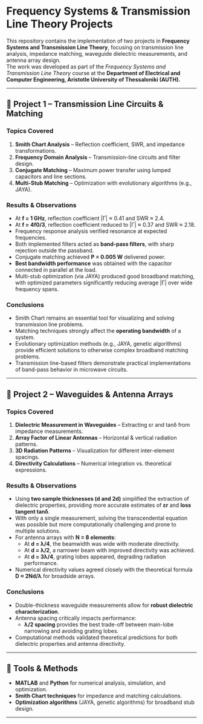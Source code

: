 # Frequency Systems & Transmission Line Theory Projects

This repository contains the implementation of two projects in **Frequency Systems and Transmission Line Theory**, focusing on transmission line analysis, impedance matching, waveguide dielectric measurements, and antenna array design.  
The work was developed as part of the *Frequency Systems and Transmission Line Theory* course at the **Department of Electrical and Computer Engineering, Aristotle University of Thessaloniki (AUTH).**

---

## 📘 Project 1 – Transmission Line Circuits & Matching

### Topics Covered
1. **Smith Chart Analysis** – Reflection coefficient, SWR, and impedance transformations.  
2. **Frequency Domain Analysis** – Transmission-line circuits and filter design.  
3. **Conjugate Matching** – Maximum power transfer using lumped capacitors and line sections.  
4. **Multi-Stub Matching** – Optimization with evolutionary algorithms (e.g., JAYA).  

### Results & Observations
- At **f = 1 GHz**, reflection coefficient |Γ| ≈ 0.41 and SWR ≈ 2.4.  
- At **f = 4f0/3**, reflection coefficient reduced to |Γ| ≈ 0.37 and SWR ≈ 2.18.  
- Frequency response analysis verified resonance at expected frequencies.  
- Both implemented filters acted as **band-pass filters**, with sharp rejection outside the passband.  
- Conjugate matching achieved **P = 0.005 W** delivered power.  
- **Best bandwidth performance** was obtained with the capacitor connected in parallel at the load.  
- Multi-stub optimization (via JAYA) produced good broadband matching, with optimized parameters significantly reducing average |Γ| over wide frequency spans.

### Conclusions
- Smith Chart remains an essential tool for visualizing and solving transmission line problems.  
- Matching techniques strongly affect the **operating bandwidth** of a system.  
- Evolutionary optimization methods (e.g., JAYA, genetic algorithms) provide efficient solutions to otherwise complex broadband matching problems.  
- Transmission line-based filters demonstrate practical implementations of band-pass behavior in microwave circuits.  

---

## 📘 Project 2 – Waveguides & Antenna Arrays

### Topics Covered
1. **Dielectric Measurement in Waveguides** – Extracting εr and tanδ from impedance measurements.  
2. **Array Factor of Linear Antennas** – Horizontal & vertical radiation patterns.  
3. **3D Radiation Patterns** – Visualization for different inter-element spacings.  
4. **Directivity Calculations** – Numerical integration vs. theoretical expressions.  

### Results & Observations
- Using **two sample thicknesses (d and 2d)** simplified the extraction of dielectric properties, providing more accurate estimates of **εr** and **loss tangent tanδ**.  
- With only a single measurement, solving the transcendental equation was possible but more computationally challenging and prone to multiple solutions.  
- For antenna arrays with **N = 8 elements**:  
  - At **d = λ/4**, the beamwidth was wide with moderate directivity.  
  - At **d = λ/2**, a narrower beam with improved directivity was achieved.  
  - At **d = 3λ/4**, grating lobes appeared, degrading radiation performance.  
- Numerical directivity values agreed closely with the theoretical formula **D ≈ 2Nd/λ** for broadside arrays.  

### Conclusions
- Double-thickness waveguide measurements allow for **robust dielectric characterization**.  
- Antenna spacing critically impacts performance:  
  - **λ/2 spacing** provides the best trade-off between main-lobe narrowing and avoiding grating lobes.  
- Computational methods validated theoretical predictions for both dielectric properties and antenna directivity.  

---

## 🔧 Tools & Methods
- **MATLAB** and **Python** for numerical analysis, simulation, and optimization.  
- **Smith Chart techniques** for impedance and matching calculations.  
- **Optimization algorithms** (JAYA, genetic algorithms) for broadband stub design.  

---

